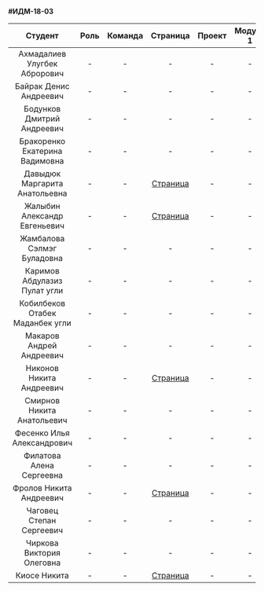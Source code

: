 **#ИДМ-18-03**

| Студент | Роль | Команда | Страница | Проект | Модуль 1 | Модуль 2 |
| :---:   | :-:  |   :-:   |   :-:    |  :-:   |    :-:   |   :-:    |
| Ахмадалиев	Улугбек	Аброрович | -  | - | - | - | - | - |
| Байрак	Денис	Андреевич | -  | - | - | - | - | - |
| Бодунков	Дмитрий	Андреевич | -  | - | - | - | - | - |
| Бракоренко	Екатерина	Вадимовна | -  | - | - | - | - | - |
| Давыдюк	Маргарита	Анатольевна | -  | - | [Страница](https://github.com/Akema8) | - | - | - |
| Жалыбин	Александр	Евгеньевич | -  | - |  [Страница](https://github.com/ejichek) | - | - | - |
| Жамбалова	Сэлмэг	Буладовна | -  | - | - | - | - | - |
| Каримов	Абдулазиз	Пулат угли | -  | - | - | - | - | - |
| Кобилбеков	Отабек	Маданбек угли | -  | - | - | - | - | - |
| Макаров	Андрей	Андреевич | -  | - | - | - | - | - |
| Никонов	Никита	Андреевич | -  | - | [Страница](https://niksn13.github.io) | - | - | - |
| Смирнов	Никита	Анатольевич | -  | - | - | - | - | - |
| Фесенко	Илья	Александрович | -  | - | - | - | - | - |
| Филатова	Алена	Сергеевна | -  | - | - | - | - | - |
| Фролов	Никита	Андреевич | -  | - | [Страница](https://github.com/Frolich97) | - | - | - |
| Чаговец	Степан	Сергеевич | -  | - | - | - | - | - |
| Чиркова	Виктория	Олеговна | -  | - | - | - | - | - |
| Киосе	Никита | -  | - | [Страница](https://github.com/crotopus) | - | - | - |
